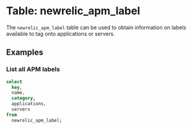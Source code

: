 # Table: newrelic_apm_label

The `newrelic_apm_label` table can be used to obtain information on labels available to tag onto applications or servers.

## Examples

### List all APM labels

```sql
select
  key,
  name,
  category,
  applications,
  servers
from
  newrelic_apm_label;
```